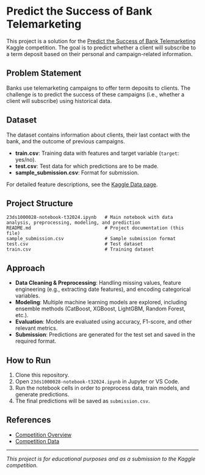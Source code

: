 # Predict the Success of Bank Telemarketing

This project is a solution for the [Predict the Success of Bank Telemarketing](https://www.kaggle.com/competitions/predict-the-success-of-bank-telemarketing/overview) Kaggle competition. The goal is to predict whether a client will subscribe to a term deposit based on their personal and campaign-related information.

## Problem Statement

Banks use telemarketing campaigns to offer term deposits to clients. The challenge is to predict the success of these campaigns (i.e., whether a client will subscribe) using historical data.

## Dataset

The dataset contains information about clients, their last contact with the bank, and the outcome of previous campaigns.  
- **train.csv**: Training data with features and target variable (`target`: yes/no).
- **test.csv**: Test data for which predictions are to be made.
- **sample_submission.csv**: Format for submission.

For detailed feature descriptions, see the [Kaggle Data page](https://www.kaggle.com/competitions/predict-the-success-of-bank-telemarketing/data).

## Project Structure

```
23ds1000028-notebook-t32024.ipynb   # Main notebook with data analysis, preprocessing, modeling, and prediction
README.md                           # Project documentation (this file)
sample_submission.csv               # Sample submission format
test.csv                            # Test dataset
train.csv                           # Training dataset
```

## Approach

- **Data Cleaning & Preprocessing**: Handling missing values, feature engineering (e.g., extracting date features), and encoding categorical variables.
- **Modeling**: Multiple machine learning models are explored, including ensemble methods (CatBoost, XGBoost, LightGBM, Random Forest, etc.).
- **Evaluation**: Models are evaluated using accuracy, F1-score, and other relevant metrics.
- **Submission**: Predictions are generated for the test set and saved in the required format.

## How to Run

1. Clone this repository.
2. Open `23ds1000028-notebook-t32024.ipynb` in Jupyter or VS Code.
3. Run the notebook cells in order to preprocess data, train models, and generate predictions.
4. The final predictions will be saved as `submission.csv`.


## References

- [Competition Overview](https://www.kaggle.com/competitions/predict-the-success-of-bank-telemarketing/overview)
- [Competition Data](https://www.kaggle.com/competitions/predict-the-success-of-bank-telemarketing/data)

---

*This project is for educational purposes and as a submission to the Kaggle competition.*